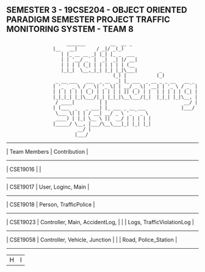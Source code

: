 SEMESTER 3 - 19CSE204 - OBJECT ORIENTED PARADIGM 
SEMESTER PROJECT
TRAFFIC MONITORING SYSTEM - TEAM 8
------------------------------------------------------------------------
            			  _______         __  __ _                             
					 |__   __|       / _|/ _(_)                            
					    | |_ __ __ _| |_| |_ _  ___                        
					    | | '__/ _` |  _|  _| |/ __|                       
					    | | | | (_| | | | | | | (__                        
					    |_|_|  \__,_|_| |_| |_|\___|        _              
					                       (_) |           (_)             
					  _ __ ___   ___  _ __  _| |_ ___  _ __ _ _ __   __ _  
					 | '_ ` _ \ / _ \| '_ \| | __/ _ \| '__| | '_ \ / _` | 
					 | | | | | | (_) | | | | | || (_) | |  | | | | | (_| | 
					 |_|_|_| |_|\___/|_| |_|_|\__\___/|_|  |_|_| |_|\__, | 
					  / ____|         | |                            __/ | 
					 | (___  _   _ ___| |_ ___ _ __ ___             |___/  
					  \___ \| | | / __| __/ _ \ '_ ` _ \                   
					  ____) | |_| \__ \ ||  __/ | | | | |                  
					 |_____/ \__, |___/\__\___|_| |_| |_|                  
					          __/ |                                        
					         |___/
____________________________________________________
| Team Members   |       Contribution              |
____________________________________________________
|    CSE19016    |                                 |
____________________________________________________
|    CSE19017    | User, Loginc, Main              |
____________________________________________________
|    CSE19018    | Person, TrafficPolice           |
____________________________________________________
|    CSE19023    | Controller, Main, AccidentLog,  |
|                | Logs, TrafficViolationLog       |
____________________________________________________
|    CSE19058    | Controller, Vehicle, Junction   |
|                | Road, Police_Station            |
____________________________________________________

<table>
	<tr>
		<td>H</td>
		<td>I</td>
	</tr>
</table>

